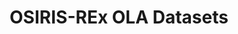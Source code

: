 ---
title: 'OSIRIS-REx OLA Datasets'
permalink: /instrument/ola.orex/
layout: instrument
instrument: urn:nasa:pds:context:instrument:ola.orex
---